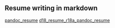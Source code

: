 
## Resume writing in markdown

[pandoc_resume](http://mszep.github.io/pandoc_resume/)
[d18_resume_r18a_pandoc_resume](d18/resume/r18a/pandoc_resume/)
